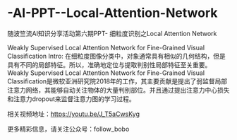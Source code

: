 # -AI-PPT--Local-Attention-Network
随波竺流AI知识分享活动第六期PPT- 细粒度识别之Local Attention Network

Weakly Supervised Local Attention Network for Fine-Grained Visual Classification
Intro: 在细粒度图像分类中，对象通常具有相似的几何结构，但是具有不同的局部特征。所以，准确地定位与提取判别性局部特征至关重要。
Weakly Supervised Local Attention Network for Fine-Grained Visual Classification是微软亚洲研究院2018年的工作，其主要贡献是提出了弱监督局部注意力网络，其能够自动关注物体的大量判别部位。并且通过提出注意力中心损失和注意力dropout来监督注意力图的学习过程。

相关视频地址：https://youtu.be/J_T5aCwsKyg

更多精彩信息，请关注公众号：follow_bobo
